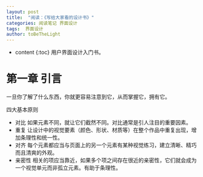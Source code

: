 ```yaml
---
layout: post
title:  "阅读：《写给大家看的设计书》"
categories: 阅读笔记 界面设计
tags:  界面设计
author: toBeTheLight
---
```


* content
{:toc}
用户界面设计入门书。




# 第一章 引言

一旦你了解了什么东西，你就更容易注意到它，从而掌握它，拥有它。

四大基本原则

* 对比
  如果元素不同，就让它们截然不同。对比通常是引人注目的重要因素。
* 重复
  让设计中的视觉要素（颜色、形状、材质等）在整个作品中重复出现，增加条理性和统一性。
* 对齐
  每个元素都应当与页面上的另一个元素有某种视觉练习，建立清晰、精巧而且清爽的外观。
* 亲密性
  相关的项应当靠近，如果多个项之间存在很近的亲密性，它们就会成为一个视觉单元而非孤立元素。有助于条理性。
